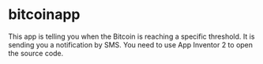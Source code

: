 # bitcoinapp
This app is telling you when the Bitcoin is reaching a specific threshold. It is sending you a notification by SMS.
You need to use App Inventor 2 to open the source code.
